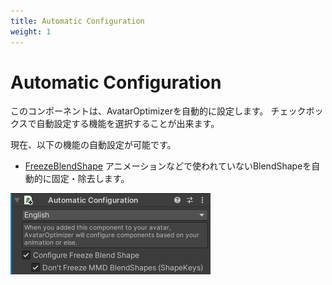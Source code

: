 ```yaml
---
title: Automatic Configuration
weight: 1
---
```


# Automatic Configuration

このコンポーネントは、AvatarOptimizerを自動的に設定します。
チェックボックスで自動設定する機能を選択することが出来ます。

現在、以下の機能の自動設定が可能です。
- [FreezeBlendShape](../freeze-blendshape)
  アニメーションなどで使われていないBlendShapeを自動的に固定・除去します。

![component.png](component.png)
